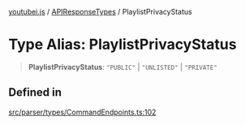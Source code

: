 [youtubei.js](../../../README.md) / [APIResponseTypes](../README.md) / PlaylistPrivacyStatus

# Type Alias: PlaylistPrivacyStatus

> **PlaylistPrivacyStatus**: `"PUBLIC"` \| `"UNLISTED"` \| `"PRIVATE"`

## Defined in

[src/parser/types/CommandEndpoints.ts:102](https://github.com/LuanRT/YouTube.js/blob/cf09f7bab14fcca99e1f3ae428c7337fea58cfa5/src/parser/types/CommandEndpoints.ts#L102)
